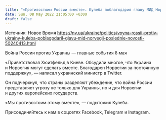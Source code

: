 ```yaml
---
title: "«Противостоим России вместе». Кулеба поблагодарил главу МИД Норвегии за постоянную поддержку"
date: Sun, 08 May 2022 21:05:00 +0300
draft: false
---
```

Источник: Новое Время https://nv.ua/ukraine/politics/voyna-rossii-protiv-ukrainy-kuleba-poblagodaril-glavu-mid-norvegii-poslednie-novosti-50240413.html


Война России против Украины — главные события 8 мая

«Приветствовал Хюитфельд в Киеве. Обсудили многое, что Украина и Норвегия могут сделать вместе. Благодарен Норвегии за постоянную поддержку», — написал украинский министр в Twitter. 

Он подчеркнул, что страны разделяют убеждение, что война России представляет угрозу не только для Украины, но и для Норвегии и других европейских государств. 

«Мы противостоим этому вместе», — подытожил Кулеба.

Присоединяйтесь к нам в соцсетях Facebook, Telegram и Instagram.
